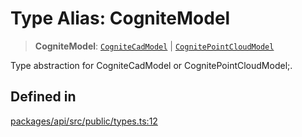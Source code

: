 # Type Alias: CogniteModel

> **CogniteModel**: [`CogniteCadModel`](../classes/CogniteCadModel.md) \| [`CognitePointCloudModel`](../classes/CognitePointCloudModel.md)

Type abstraction for CogniteCadModel or CognitePointCloudModel;.

## Defined in

[packages/api/src/public/types.ts:12](https://github.com/cognitedata/reveal/blob/3aaed3491dba3f4ba9ecd87f495d35383cc73a1d/viewer/packages/api/src/public/types.ts#L12)
